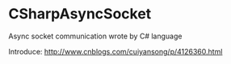 CSharpAsyncSocket
=================

Async socket communication wrote by C# language

Introduce:
http://www.cnblogs.com/cuiyansong/p/4126360.html
